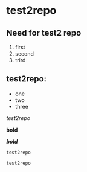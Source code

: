 # test2repo
## Need for test2 repo
1. first
2. second
3. trird
## test2repo:
* one
* two
* three

*test2repo*

**bold**

***bold*** 

`` test2repo ``
``` 
test2repo 
```
